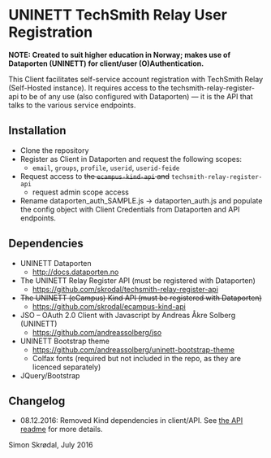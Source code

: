 # UNINETT TechSmith Relay User Registration

**NOTE: Created to suit higher education in Norway; makes use of Dataporten (UNINETT) for client/user (O)Authentication.** 

This Client facilitates self-service account registration with TechSmith Relay (Self-Hosted instance). 
It requires access to the techsmith-relay-register-api to be of any use (also configured with Dataporten) — it is the API that talks to the various service endpoints.

## Installation

- Clone the repository
- Register as Client in Dataporten and request the following scopes:
    - `email`, `groups`, `profile`, `userid`, `userid-feide`
- Request access to ~~the `ecampus-kind-api` and~~ `techsmith-relay-register-api`
    - request admin scope access
- Rename dataporten_auth_SAMPLE.js -> dataporten_auth.js and populate the config object with Client Credentials from Dataporten and API endpoints.

## Dependencies

- UNINETT Dataporten
    - http://docs.dataporten.no
- The UNINETT Relay Register API (must be registered with Dataporten)
    - https://github.com/skrodal/techsmith-relay-register-api
- ~~The UNINETT (eCampus) Kind API (must be registered with Dataporten)~~
    - https://github.com/skrodal/ecampus-kind-api
- JSO – OAuth 2.0 Client with Javascript by Andreas Åkre Solberg (UNINETT)
    - https://github.com/andreassolberg/jso
- UNINETT Bootstrap theme
    - https://github.com/andreassolberg/uninett-bootstrap-theme
    - Colfax fonts (required but not included in the repo, as they are licenced separately)
- JQuery/Bootstrap

## Changelog

- 08.12.2016: Removed Kind dependencies in client/API. See [the API readme](https://github.com/skrodal/techsmith-relay-register-api) for more details.

Simon Skrødal, July 2016